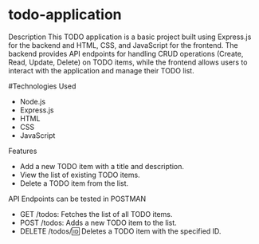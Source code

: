 # todo-application

Description
This TODO application is a basic project built using Express.js for the backend and HTML, CSS, and JavaScript for the frontend. The backend provides API endpoints for handling CRUD operations (Create, Read, Update, Delete) on TODO items, while the frontend allows users to interact with the application and manage their TODO list.

#Technologies Used
+ Node.js
+ Express.js
+ HTML
+ CSS
+ JavaScript


Features
+ Add a new TODO item with a title and description.
+ View the list of existing TODO items.
+ Delete a TODO item from the list.


API Endpoints can be tested in POSTMAN
+ GET /todos: Fetches the list of all TODO items.
+ POST /todos: Adds a new TODO item to the list.
+ DELETE /todos/:id: Deletes a TODO item with the specified ID.
